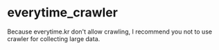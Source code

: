 # everytime_crawler
Because everytime.kr don't allow crawling, I recommend you not to use crawler for collecting large data.
